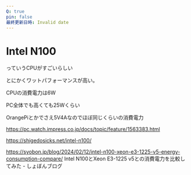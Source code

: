 ```yaml
---
Q: true
pin: false
最終更新日時: Invalid date
---
```

# Intel N100

っていうCPUがすごいらしい

とにかくワットパフォーマンスが高い。

CPUの消費電力は6W

PC全体でも高くても25Wくらい

OrangePiとかでさえ5V4Aなのでほぼ同じくらいの消費電力

https://pc.watch.impress.co.jp/docs/topic/feature/1563383.html

https://shigedosicks.net/intel-n100/

https://syobon.jp/blog/2024/02/12/intel-n100-xeon-e3-1225-v5-energy-consumption-compare/ Intel N100とXeon E3-1225 v5との消費電力を比較してみた - しょぼんブログ
